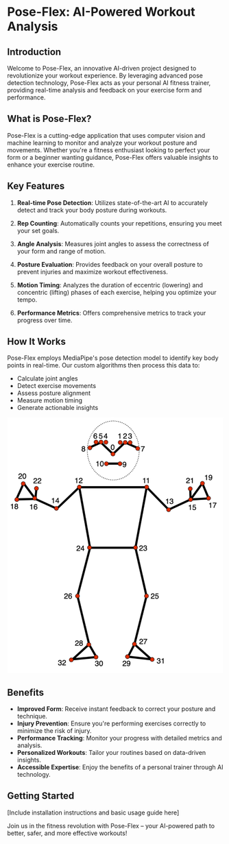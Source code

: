 # Pose-Flex: AI-Powered Workout Analysis

## Introduction

Welcome to Pose-Flex, an innovative AI-driven project designed to revolutionize your workout experience. By leveraging advanced pose detection technology, Pose-Flex acts as your personal AI fitness trainer, providing real-time analysis and feedback on your exercise form and performance.

## What is Pose-Flex?

Pose-Flex is a cutting-edge application that uses computer vision and machine learning to monitor and analyze your workout posture and movements. Whether you're a fitness enthusiast looking to perfect your form or a beginner wanting guidance, Pose-Flex offers valuable insights to enhance your exercise routine.

## Key Features

1. **Real-time Pose Detection**: Utilizes state-of-the-art AI to accurately detect and track your body posture during workouts.

2. **Rep Counting**: Automatically counts your repetitions, ensuring you meet your set goals.

3. **Angle Analysis**: Measures joint angles to assess the correctness of your form and range of motion.

4. **Posture Evaluation**: Provides feedback on your overall posture to prevent injuries and maximize workout effectiveness.

5. **Motion Timing**: Analyzes the duration of eccentric (lowering) and concentric (lifting) phases of each exercise, helping you optimize your tempo.

6. **Performance Metrics**: Offers comprehensive metrics to track your progress over time.

## How It Works

Pose-Flex employs MediaPipe's pose detection model to identify key body points in real-time. Our custom algorithms then process this data to:
- Calculate joint angles
- Detect exercise movements
- Assess posture alignment
- Measure motion timing
- Generate actionable insights

![image](pose_landmarks_index.png)

## Benefits

- **Improved Form**: Receive instant feedback to correct your posture and technique.
- **Injury Prevention**: Ensure you're performing exercises correctly to minimize the risk of injury.
- **Performance Tracking**: Monitor your progress with detailed metrics and analysis.
- **Personalized Workouts**: Tailor your routines based on data-driven insights.
- **Accessible Expertise**: Enjoy the benefits of a personal trainer through AI technology.

## Getting Started

[Include installation instructions and basic usage guide here]

Join us in the fitness revolution with Pose-Flex – your AI-powered path to better, safer, and more effective workouts!
